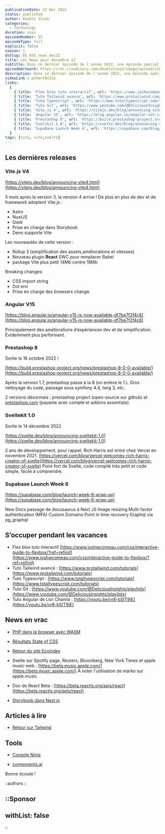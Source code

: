 ```yaml
---
publicationDate: 22 Dec 2022
status: published
author: Double Slash
categories:
  - Technology
duration: xxxx
episodeNumber: 55
episodeType: full
explicit: false
season: 1
dsSlug: DS_055_news_dec22
title: Les News pour décembre 22
subtitle: Dans ce dernier épisode de l'année 2022, une épisode spécial news, nous évoquons Vite.js 4, Prestashop 8, Angular 15, Sveltkit 1.0, Supabase...
episodeArtwork: https://res.cloudinary.com/doubleslash/image/upload/v1671657438/episode/ART_55_NEWS_DEC22_xomvhh.png
description: Dans ce dernier épisode de l'année 2022, une épisode spécial news, nous évoquons Vite.js 4, Prestashop 8, Angular 15, Sveltkit 1.0, Supabase. Également une liste de tutos pour s'occuper durant les vacances et quelques news.
videoLink : pn5mrVAVJik
links:
  [
    { title: 'Flex blox tuto interactif', url: 'https://www.joshwcomeau.com/css/interactive-guide-to-flexbox/?ref=refind'},
    { title: 'Tuto Tailwind avancé', url: 'https://www.protailwind.com/tutorials'},
    { title: 'Tuto Typescript', url: 'https://www.totaltypescript.com/tutorials'},
    { title: 'Tuto Git', url: 'https://www.youtube.com/@DeliciousInsights/playlists'},
    { title: 'Vite.js 4', url: 'https://vitejs.dev/blog/announcing-vite4.html'},
    { title: 'Angular 15', url: 'https://blog.angular.io/angular-v15-is-now-available-df7be7f2f4c8'},
    { title: 'Prestashop 8', url: 'https://build.prestashop-project.org/news/prestashop-8-0-0-available/'},
    { title: 'Sveltkit 1.0', url: 'https://svelte.dev/blog/announcing-sveltekit-1.0'},
    { title: 'Supabase Launch Week 6', url: 'https://supabase.com/blog/launch-week-6-wrap-up'}
  ]
tags: [tuto, vite,svelte]
---
```

## Les dernières releases

### Vite.js V4

[https://vitejs.dev/blog/announcing-vite4.html](https://vitejs.dev/blog/announcing-vite4.html)

5 mois après la version 3, la version 4 arrive !
De plus en plus de dev et de framework adoptent Vite.js :

- Astro
- NuxtJS
- Qwik
- Prise en charge dans Storybook
- Deno supporte Vite

Les nouveautés de cette version :

- Rollup 3 (simplification des assets,améliorations et vitesses)
- Nouveau plugin **React** SWC pour remplacer Babel
- package Vite plus petit 14Mb contre 18Mb

Breaking changes:

- CSS import string
- Dot env
- Prise en charge des browsers change.

### Angular V15

[https://blog.angular.io/angular-v15-is-now-available-df7be7f2f4c8](https://blog.angular.io/angular-v15-is-now-available-df7be7f2f4c8)

Principalement des améliorations d’expériences dev et de simplification. Évidemment plus performant.

### Prestashop 8

Sortie le 16 octobre 2022 !

[https://build.prestashop-project.org/news/prestashop-8-0-0-available/](https://build.prestashop-project.org/news/prestashop-8-0-0-available/)

Après la version 1.7, prestashop passe à la 8 (on enlève le 1.). Gros nettoyage du code, passage sous symfony 4.4, twig 3, etc..

2 versions désormais : prestashop project (open-source sur github) et [prestashop.com](https://prestashop.com) (payante avec compte et addons essentials)

### Sveltekit 1.0

Sortie le 14 décembre 2022

[https://svelte.dev/blog/announcing-sveltekit-1.0](https://svelte.dev/blog/announcing-sveltekit-1.0)

2 ans de développement, pour rappel, Rich Harris est entré chez Vercel en novembre 2021. [https://vercel.com/blog/vercel-welcomes-rich-harris-creator-of-svelte](https://vercel.com/blog/vercel-welcomes-rich-harris-creator-of-svelte)
Point fort de Svelte, code compilé très petit et code simple, facile à comprendre.

### Supabase Launch Week 6

[https://supabase.com/blog/launch-week-6-wrap-up](https://supabase.com/blog/launch-week-6-wrap-up)

New Docs passage de docusaurus à Next JS
Image resizing
Multi-factor authentication (MFA)
Custom Domains
Point in time recovery
Graphql via pg_graphql

## S’occuper pendant les vacances

- Flex blox tuto interactif [https://www.joshwcomeau.com/css/interactive-guide-to-flexbox/?ref=refind](https://www.joshwcomeau.com/css/interactive-guide-to-flexbox/?ref=refind)
- Tuto Tailwind avancé : [https://www.protailwind.com/tutorials](https://www.protailwind.com/tutorials)
- Tuto Typescript : [https://www.totaltypescript.com/tutorials](https://www.totaltypescript.com/tutorials)
- Tuto Git : [https://www.youtube.com/@DeliciousInsights/playlists](https://www.youtube.com/@DeliciousInsights/playlists)
- Tuto Angular de Lior Chamla : [https://youtu.be/vr8-bSIT9iE](https://youtu.be/vr8-bSIT9iE)

## News en vrac

- [PHP dans le browser avec WASM](https://wptavern.com/new-wordpress-sandbox-project-demos-test-drive-themes-and-plugins-in-the-browser)

- [Résultats State of CSS](https://2022.stateofcss.com/en-US/)

- [Retour du site Ecoindex](https://www.ecoindex.fr/)

- Svelte sur Spotify page, Reuters, Bloomberg, New York Times et apple music web : [https://beta.music.apple.com/](https://beta.music.apple.com/)
À noter l'utilisation de marko sur apple.music

- Doc de React Beta : [https://beta.reactjs.org/apis/react](https://beta.reactjs.org/apis/react)

- [Storybook dans Next.js](https://storybook.js.org/blog/integrate-nextjs-and-storybook-automatically)

## Articles à lire

- [Retour sur Tailwind](https://www.alsacreations.com/article/lire/1884-deux-annees-avec-tailwind-quel-bilan.html)

## Tools

- [Console Ninja](https://console-ninja.com/)

- [components.ai](https://components.ai/u/system/cl5a97rxe001209ldetuczj0x)

Bonne écoute !

::authors
::

::Sponsor
---

withList: false
---

::
